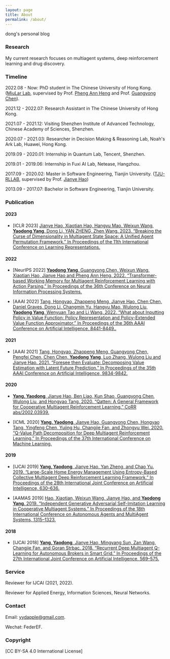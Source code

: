 ```yaml
---
layout: page
title: About
permalink: /about/
---
```


dong's personal blog

### Research

My current research focuses on multiagent systems, deep reinforcement learning and drug discovery.

### Timeline

2022.08 - Now: PhD student in The Chinese University of Hong Kong. ([MiuLar Lab](http://www.cse.cuhk.edu.hk/~pheng/4.html), 
supervised by Prof. [Pheng Ann Heng](http://www.cse.cuhk.edu.hk/~pheng/) and Prof. [Guangyong Chen](https://guangyongchen.github.io/)).

2021.12 - 2022.07: Research Assistant in The Chinese University of Hong Kong.

2021.07 - 2021.12: Visiting Shenzhen Institute of Advanced Technology, Chinese Academy of Sciences, Shenzhen.

2020.07 - 2021.03: Researcher in Decision Making & Reasoning Lab, Noah's Ark Lab, Huawei, Hong Kong.

2019.09 - 2020.01: Internship in Quantum Lab, Tencent, Shenzhen.

2019.01 - 2019.06: Internship in Fuxi AI Lab, Netease, Hangzhou.

2017.09 - 2020.02: Master in Software Engineering, Tianjin University. ([TJU-RLLAB](http://www.icdai.org/), supervised by Prof. [Jianye Hao](http://www.escience.cn/people/jianye/index.html))

2013.09 - 2017.07: Bachelor in Software Engineering, Tianjin University.

### Publication


#### 2023
- [ICLR 2023] [Jianye Hao, Xiaotian Hao, Hangyu Mao, Weixun Wang, **Yaodong Yang**, Dong Li, YAN ZHENG, Zhen Wang. 2023.
“Breaking the Curse of Dimensionality in Multiagent State Space: A Unified Agent Permutation Framework.” 
In Proceedings of the 11th International Conference on Learning Representations.](https://openreview.net/forum?id=OxNQXyZK-K8)


#### 2022
- [NeurIPS 2022] [**Yaodong Yang**, Guangyong Chen, Weixun Wang, Xiaotian Hao, Jianye Hao and Pheng Ann Heng. 2022.
“Transformer-based Working Memory for Multiagent Reinforcement Learning with Action Parsing.” 
In Proceedings of the 36th Conference on Neural Information Processing Systems.](https://openreview.net/forum?id=pd6ipu3jDw)


- [AAAI 2022] [Tang, Hongyao, Zhaopeng Meng, Jianye Hao, Chen Chen, Daniel Graves, Dong Li, Changmin Yu, Hangyu Mao, Wulong Liu, **Yaodong Yang**, Wenyuan Tao and Li Wang. 2022. 
“What about Inputting Policy in Value Function: Policy Representation and Policy-Extended Value Function Approximator.” 
In Proceedings of the 36th AAAI Conference on Artificial Intelligence, 8441-8449..](https://ojs.aaai.org/index.php/AAAI/article/view/20820)

#### 2021
- [AAAI 2021] [Tang, Hongyao, Zhaopeng Meng, Guangyong Chen, Pengfei Chen, Chen Chen, **Yaodong Yang**, Luo Zhang, Wulong Liu and Jianye Hao. 2021. 
“Foresee then Evaluate: Decomposing Value Estimation with Latent Future Prediction.” 
In Proceedings of the 35th AAAI Conference on Artificial Intelligence, 9834-9842.](https://ojs.aaai.org/index.php/AAAI/article/view/17182)


#### 2020
- [**Yang, Yaodong**, Jianye Hao, Ben Liao, Kun Shao, Guangyong Chen, Wulong Liu, and Hongyao Tang. 2020. 
“Qatten: A General Framework for Cooperative Multiagent Reinforcement Learning.” 
CoRR abs/2002.03939.](https://arxiv.org/abs/2002.03939)


- [ICML 2020] [**Yang, Yaodong**, Jianye Hao, Guangyong Chen, Hongyao Tang, Yingfeng Chen, Yujing Hu, Changjie Fan, and Zhongyu Wei. 2020. 
“Q-Value Path Decomposition for Deep Multiagent Reinforcement Learning.” 
In Proceedings of the 37th International Conference on Machine Learning.](https://dl.acm.org/doi/10.5555/3524938.3525930)

#### 2019
- [IJCAI 2019] [**Yang, Yaodong**, Jianye Hao, Yan Zheng, and Chao Yu. 2019. 
“Large-Scale Home Energy Management Using Entropy-Based Collective Multiagent Deep Reinforcement Learning Framework.” 
In Proceedings of the 28th International Joint Conference on Artificial Intelligence, 630–636.](https://doi.org/10.24963/ijcai.2019/89)


- [AAMAS 2019] [Hao, Xiaotian, Weixun Wang, Jianye Hao, and **Yaodong Yang**. 2019. 
“Independent Generative Adversarial Self-Imitation Learning in Cooperative Multiagent Systems.” 
In Proceedings of the 18th International Conference on Autonomous Agents and MultiAgent Systems, 1315–1323.](http://dl.acm.org/citation.cfm?id=3306127.3331837)


#### 2018
- [IJCAI 2018] [**Yang, Yaodong**, Jianye Hao, Mingyang Sun, Zan Wang, Changjie Fan, and Goran Strbac. 2018. 
“Recurrent Deep Multiagent Q-Learning for Autonomous Brokers in Smart Grid.” 
In Proceedings of the 27th International Joint Conference on Artificial Intelligence, 569–575.](https://doi.org/10.24963/ijcai.2018/79)

### Service

Reviewer for IJCAI (2021, 2022).

Reviewer for Applied Energy, Information Sciences, Neural Networks.

### Contact

Email: yydapple@gmail.com.

Wechat: FederEF.

### Copyright

[CC BY-SA 4.0 International License]

